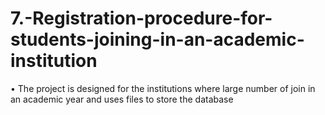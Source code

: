 # 7.-Registration-procedure-for-students-joining-in-an-academic-institution
•	The project is designed for the institutions where large number of join in an academic year and uses files to store the database
